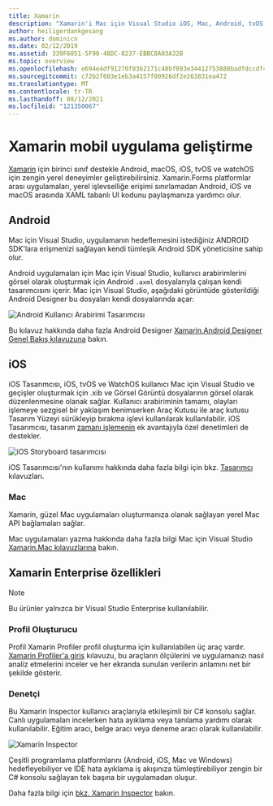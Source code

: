 ```yaml
---
title: Xamarin
description: "Xamarin'i Mac için Visual Studio iOS, Mac, Android, tvOS ve watchOS'u hedef alan platformlar arası uygulamalar oluşturmanıza olanak sağlar "
author: heiligerdankgesang
ms.author: dominicn
ms.date: 02/12/2019
ms.assetid: 339F6051-5F90-48DC-8237-EBBC8A03A32B
ms.topic: overview
ms.openlocfilehash: e694e4df91270f8362171c48bf093e34412753888badfdccdf48c4732a2f7544
ms.sourcegitcommit: c72b2f603e1eb3a4157f00926df2e263831ea472
ms.translationtype: MT
ms.contentlocale: tr-TR
ms.lasthandoff: 08/12/2021
ms.locfileid: "121350067"
---
```

# <a name="xamarin-mobile-app-development"></a>Xamarin mobil uygulama geliştirme

[Xamarin](/xamarin) için birinci sınıf destekle Android, macOS, iOS, tvOS ve watchOS için zengin yerel deneyimler geliştirebilirsiniz. Xamarin.Forms platformlar arası uygulamaları, yerel işlevselliğe erişimi sınırlamadan Android, iOS ve macOS arasında XAML tabanlı UI kodunu paylaşmanıza yardımcı olur.

## <a name="android"></a>Android

Mac için Visual Studio, uygulamanın hedeflemesini istediğiniz ANDROID SDK'lara erişmenizi sağlayan kendi tümleşik Android SDK yöneticisine sahip olur.

Android uygulamaları için Mac için Visual Studio, kullanıcı arabirimlerini görsel olarak oluşturmak için Android `.axml` dosyalarıyla çalışan kendi tasarımcısını içerir. Mac için Visual Studio, aşağıdaki görüntüde gösterildiği Android Designer bu dosyaları kendi dosyalarında açar:

![Android Kullanıcı Arabirimi Tasarımcısı](media/intro-image31.png)

Bu kılavuz hakkında daha fazla Android Designer [Xamarin.Android Designer Genel Bakış kılavuzuna](/xamarin/android/user-interface/android-designer/index) bakın.

## <a name="ios"></a>iOS

iOS Tasarımcısı, iOS, tvOS ve WatchOS kullanıcı Mac için Visual Studio ve geçişler oluşturmak için .xib ve Görsel Görüntü dosyalarının görsel olarak düzenlenmesine olanak sağlar. Kullanıcı arabiriminin tamamı, olayları işlemeye sezgisel bir yaklaşım benimserken Araç Kutusu ile araç kutusu Tasarım Yüzeyi sürükleyip bırakma işlevi kullanılarak kullanılabilir. iOS Tasarımcısı, tasarım [zamanı işlemenin](/xamarin/ios/user-interface/designer/ios-designable-controls-overview) ek avantajıyla özel denetimleri de destekler.

![iOS Storyboard tasarımcısı](media/intro-image30.png)

iOS Tasarımcısı'nın kullanımı hakkında daha fazla bilgi için bkz. [Tasarımcı](/xamarin/ios/user-interface/designer/?tabs=macos) kılavuzları.

### <a name="mac"></a>Mac

Xamarin, güzel Mac uygulamaları oluşturmanıza olanak sağlayan yerel Mac API bağlamaları sağlar.

Mac uygulamaları yazma hakkında daha fazla bilgi Mac için Visual Studio [Xamarin.Mac kılavuzlarına](/xamarin/mac/get-started/index) bakın.

## <a name="xamarin-enterprise-features"></a>Xamarin Enterprise özellikleri

> [!Note]
> Bu ürünler yalnızca bir Visual Studio Enterprise kullanılabilir.

### <a name="profiler"></a>Profil Oluşturucu

Profil Xamarin Profiler profil oluşturma için kullanılabilen üç araç vardır. [Xamarin Profiler'a giriş](/xamarin/tools/profiler/index?tabs=macos) kılavuzu, bu araçların ölçülerini ve uygulamanızı nasıl analiz etmelerini inceler ve her ekranda sunulan verilerin anlamını net bir şekilde gösterir.

### <a name="inspector"></a>Denetçi

Bu Xamarin Inspector kullanıcı araçlarıyla etkileşimli bir C# konsolu sağlar. Canlı uygulamaları incelerken hata ayıklama veya tanılama yardımı olarak kullanılabilir. Eğitim aracı, belge aracı veya deneme aracı olarak kullanılabilir.

![Xamarin Inspector](media/intro-inspector.png)

Çeşitli programlama platformlarını (Android, iOS, Mac ve Windows) hedefleyebiliyor ve IDE hata ayıklama iş akışınıza tümleştirebiliyor zengin bir C# konsolu sağlayan tek başına bir uygulamadan oluşur.

Daha fazla bilgi için [bkz. Xamarin Inspector](/xamarin/tools/inspector/release-notes/1.5) bakın.
